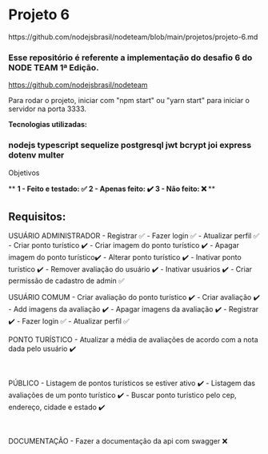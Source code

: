 
<h1>Projeto 6</h1>

<p>https://github.com/nodejsbrasil/nodeteam/blob/main/projetos/projeto-6.md</p>

<h3>Esse repositório é referente a implementação do desafio 6 do NODE TEAM 1ª Edição.</h3>

https://github.com/nodejsbrasil/nodeteam

Para rodar o projeto, iniciar com "npm start" ou "yarn start" para iniciar o servidor na porta 3333.

<b>Tecnologias utilizadas:</b>
<h3>
    nodejs
    typescript
    sequelize
    postgresql
    jwt
    bcrypt
    joi
    express
    dotenv
    multer
</h3>

Objetivos

**
<b>
    1 - Feito e testado: ✅
    2 - Apenas feito: ✔️
    3 - Não feito: ❌
</b>
**
## Requisitos:
USUÁRIO ADMINISTRADOR
    - Registrar ✅
    - Fazer login ✅
    - Atualizar perfil ✅
    - Criar ponto turístico ✔️
        - Criar imagem do ponto turístico ✔️
        - Apagar imagem do ponto turístico✔️
    - Alterar ponto turístico ✔️
    - Inativar ponto turístico ✔️
    - Remover avaliação do usuário ✔️
    - Inativar usuários ✔️
    - Criar permissão de cadastro de admin ✅
</br>

USUÁRIO COMUM
    - Criar avaliação do ponto turístico ✔️
        - Criar avaliação ✔️
        - Add imagens da avaliação ✔️
        - Apagar imagens da avaliação ✔️
    - Registrar ✔️
    - Fazer login ✅
    - Atualizar perfil ✅
</br>

PONTO TURÍSTICO
    - Atualizar a média de avaliações de acordo com a nota dada pelo usuário ✔️
    
</br>

PÚBLICO
    - Listagem de pontos turísticos se estiver ativo ✔️
    - Listagem das avaliações de um ponto turístico ✔️
    - Buscar ponto turístico pelo cep, endereço, cidade e estado ✔️

</br>

DOCUMENTAÇÃO
    - Fazer a documentação da api com swagger ❌
